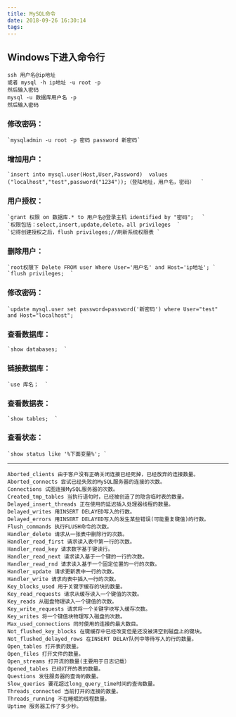 ```yaml
---
title: MySQL命令
date: 2018-09-26 16:30:14
tags:
---
```

## Windows下进入命令行  

	ssh 用户名@ip地址  
	或者 mysql -h ip地址 -u root -p  
	然后输入密码  
	mysql -u 数据库用户名 -p  
	然后输入密码  
### 修改密码：
	`mysqladmin -u root -p 密码 password 新密码`  

### 增加用户： 
	`insert into mysql.user(Host,User,Password)  values  ("localhost","test",password("1234"));（登陆地址，用户名，密码）  `

### 用户授权：
	`grant 权限 on 数据库.* to 用户名@登录主机 identified by "密码";　 `   
	`权限包括：select,insert,update,delete，all privileges  `  
	`记得创建授权之后，flush privileges;//刷新系统权限表 `   
	  
### 删除用户：
	`root权限下 Delete FROM user Where User='用户名' and Host='ip地址'; `
	`flush privileges;  `

### 修改密码：
	`update mysql.user set password=password('新密码') where User="test" and Host="localhost";  `

### 查看数据库：
	`show databases;  `

### 链接数据库：
	`use 库名；  `

### 查看数据表：
	`show tables;  `

### 查看状态：
	`show status like '%下面变量%'; ` 

<hr>

	Aborted_clients 由于客户没有正确关闭连接已经死掉，已经放弃的连接数量。   
	Aborted_connects 尝试已经失败的MySQL服务器的连接的次数。   
	Connections 试图连接MySQL服务器的次数。   
	Created_tmp_tables 当执行语句时，已经被创造了的隐含临时表的数量。   
	Delayed_insert_threads 正在使用的延迟插入处理器线程的数量。   
	Delayed_writes 用INSERT DELAYED写入的行数。   
	Delayed_errors 用INSERT DELAYED写入的发生某些错误(可能重复键值)的行数。   
	Flush_commands 执行FLUSH命令的次数。   
	Handler_delete 请求从一张表中删除行的次数。   
	Handler_read_first 请求读入表中第一行的次数。   
	Handler_read_key 请求数字基于键读行。   
	Handler_read_next 请求读入基于一个键的一行的次数。   
	Handler_read_rnd 请求读入基于一个固定位置的一行的次数。   
	Handler_update 请求更新表中一行的次数。   
	Handler_write 请求向表中插入一行的次数。   
	Key_blocks_used 用于关键字缓存的块的数量。   
	Key_read_requests 请求从缓存读入一个键值的次数。   
	Key_reads 从磁盘物理读入一个键值的次数。   
	Key_write_requests 请求将一个关键字块写入缓存次数。 	  
	Key_writes 将一个键值块物理写入磁盘的次数。   
	Max_used_connections 同时使用的连接的最大数目。   
	Not_flushed_key_blocks 在键缓存中已经改变但是还没被清空到磁盘上的键块。   
	Not_flushed_delayed_rows 在INSERT DELAY队列中等待写入的行的数量。   
	Open_tables 打开表的数量。   
	Open_files 打开文件的数量。     
	Open_streams 打开流的数量(主要用于日志记载）   
	Opened_tables 已经打开的表的数量。     
	Questions 发往服务器的查询的数量。   
	Slow_queries 要花超过long_query_time时间的查询数量。   
	Threads_connected 当前打开的连接的数量。   
	Threads_running 不在睡眠的线程数量。   
	Uptime 服务器工作了多少秒。  

